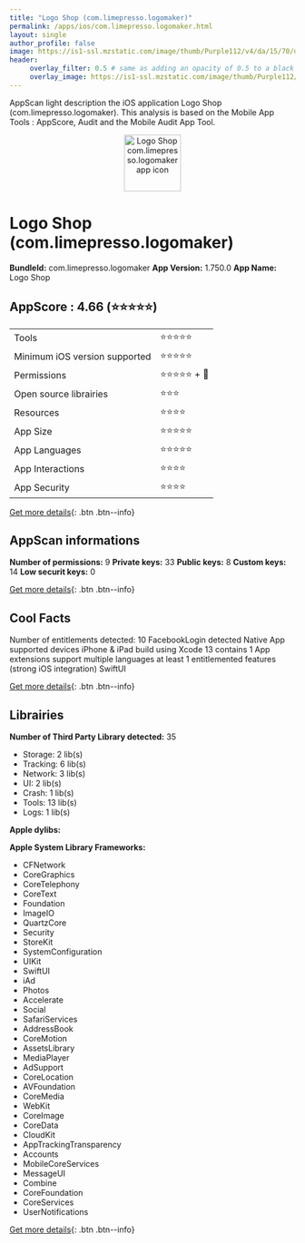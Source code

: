 ```yaml
---
title: "Logo Shop (com.limepresso.logomaker)"
permalink: /apps/ios/com.limepresso.logomaker.html
layout: single
author_profile: false
image: https://is1-ssl.mzstatic.com/image/thumb/Purple112/v4/da/15/70/da157070-c1fe-68c1-7cb7-0cbe214bf115/AppIcon-1x_U007emarketing-0-7-0-85-220.png/512x512bb.jpg
header: 
     overlay_filter: 0.5 # same as adding an opacity of 0.5 to a black background
     overlay_image: https://is1-ssl.mzstatic.com/image/thumb/Purple112/v4/da/15/70/da157070-c1fe-68c1-7cb7-0cbe214bf115/AppIcon-1x_U007emarketing-0-7-0-85-220.png/512x512bb.jpg
---
```

AppScan light description the iOS application Logo Shop (com.limepresso.logomaker). This analysis is based on the Mobile App Tools : AppScore, Audit and the Mobile Audit App Tool.

  
  
<div style="text-align: center;"><img src="https://is1-ssl.mzstatic.com/image/thumb/Purple112/v4/da/15/70/da157070-c1fe-68c1-7cb7-0cbe214bf115/AppIcon-1x_U007emarketing-0-7-0-85-220.png/512x512bb.jpg" width="100" height="100" alt="Logo Shop com.limepresso.logomaker app icon"></div>  
  
# Logo Shop (com.limepresso.logomaker)

**BundleId:** com.limepresso.logomaker
**App Version:** 1.750.0
**App Name:** Logo Shop


## AppScore : 4.66 (⭐️⭐️⭐️⭐️⭐️) 

<table>
<tr><td> Tools </td><td> ⭐️⭐️⭐️⭐️⭐️ </td></tr>
<tr><td> Minimum iOS version supported </td><td> ⭐️⭐️⭐️⭐️⭐️ </td></tr>
<tr><td> Permissions </td><td> ⭐️⭐️⭐️⭐️⭐️ + 🌟 </td></tr>
<tr><td> Open source librairies </td><td> ⭐️⭐️⭐️ </td></tr>
<tr><td> Resources </td><td> ⭐️⭐️⭐️⭐️ </td></tr>
<tr><td> App Size </td><td> ⭐️⭐️⭐️⭐️⭐️ </td></tr>
<tr><td> App Languages </td><td> ⭐️⭐️⭐️⭐️⭐️ </td></tr>
<tr><td> App Interactions </td><td> ⭐️⭐️⭐️⭐️ </td></tr>
<tr><td> App Security </td><td> ⭐️⭐️⭐️⭐️ </td></tr>
</table>

[Get more details](/pricing.html){: .btn .btn--info}  
  
## AppScan informations 

**Number of permissions:** 9
**Private keys:** 33
**Public keys:** 8
**Custom keys:** 14
**Low securit keys:** 0
  
[Get more details](/pricing.html){: .btn .btn--info}

## Cool Facts

Number of entitlements detected: 10
FacebookLogin detected
Native App
supported devices iPhone & iPad
build using Xcode 13
contains 1 App extensions
support multiple languages
at least 1 entitlemented features (strong iOS integration)
SwiftUI
  
[Get more details](/pricing.html){: .btn .btn--info}

## Librairies 
**Number of Third Party Library detected:** 35
- Storage: 2 lib(s)
- Tracking: 6 lib(s)
- Network: 3 lib(s)
- UI: 2 lib(s)
- Crash: 1 lib(s)
- Tools: 13 lib(s)
- Logs: 1 lib(s)

**Apple dylibs:**


**Apple System Library Frameworks:**
- CFNetwork
- CoreGraphics
- CoreTelephony
- CoreText
- Foundation
- ImageIO
- QuartzCore
- Security
- StoreKit
- SystemConfiguration
- UIKit
- SwiftUI
- iAd
- Photos
- Accelerate
- Social
- SafariServices
- AddressBook
- CoreMotion
- AssetsLibrary
- MediaPlayer
- AdSupport
- CoreLocation
- AVFoundation
- CoreMedia
- WebKit
- CoreImage
- CoreData
- CloudKit
- AppTrackingTransparency
- Accounts
- MobileCoreServices
- MessageUI
- Combine
- CoreFoundation
- CoreServices
- UserNotifications


  
[Get more details](/pricing.html){: .btn .btn--info}

